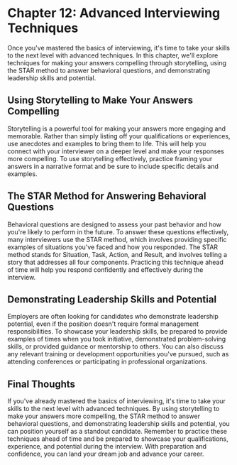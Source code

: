 Chapter 12: Advanced Interviewing Techniques
============================================

Once you've mastered the basics of interviewing, it's time to take your skills to the next level with advanced techniques. In this chapter, we'll explore techniques for making your answers compelling through storytelling, using the STAR method to answer behavioral questions, and demonstrating leadership skills and potential.

Using Storytelling to Make Your Answers Compelling
--------------------------------------------------

Storytelling is a powerful tool for making your answers more engaging and memorable. Rather than simply listing off your qualifications or experiences, use anecdotes and examples to bring them to life. This will help you connect with your interviewer on a deeper level and make your responses more compelling. To use storytelling effectively, practice framing your answers in a narrative format and be sure to include specific details and examples.

The STAR Method for Answering Behavioral Questions
--------------------------------------------------

Behavioral questions are designed to assess your past behavior and how you're likely to perform in the future. To answer these questions effectively, many interviewers use the STAR method, which involves providing specific examples of situations you've faced and how you responded. The STAR method stands for Situation, Task, Action, and Result, and involves telling a story that addresses all four components. Practicing this technique ahead of time will help you respond confidently and effectively during the interview.

Demonstrating Leadership Skills and Potential
---------------------------------------------

Employers are often looking for candidates who demonstrate leadership potential, even if the position doesn't require formal management responsibilities. To showcase your leadership skills, be prepared to provide examples of times when you took initiative, demonstrated problem-solving skills, or provided guidance or mentorship to others. You can also discuss any relevant training or development opportunities you've pursued, such as attending conferences or participating in professional organizations.

Final Thoughts
--------------

If you've already mastered the basics of interviewing, it's time to take your skills to the next level with advanced techniques. By using storytelling to make your answers more compelling, the STAR method to answer behavioral questions, and demonstrating leadership skills and potential, you can position yourself as a standout candidate. Remember to practice these techniques ahead of time and be prepared to showcase your qualifications, experience, and potential during the interview. With preparation and confidence, you can land your dream job and advance your career.
